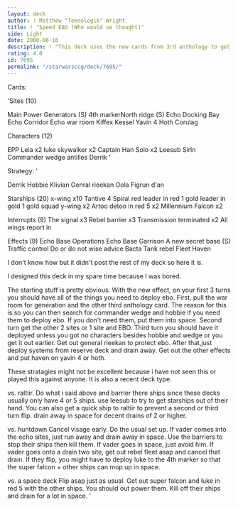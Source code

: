 ```yaml
---
layout: deck
author: ! Matthew "Teknologik" Wright
title: ! "Speed EBO (Who would ve thought)"
side: Light
date: 2000-06-16
description: ! "This deck uses the new cards from 3rd anthology to get ebo going quick for mega space drains."
rating: 4.0
id: 7695
permalink: "/starwarsccg/deck/7695/"
---
```

Cards: 

'Sites (10)

Main Power Generators (S)
4th markerNorth ridge (S)
Echo Docking Bay
Echo Corridor
Echo war room
Kiffex
Kessel
Yavin 4
Hoth
Corulag

Characters (12)

EPP Leia x2
luke skywalker x2
Captain Han Solo x2
Leesub Sirln
Commander wedge antilles
Derrik '

Strategy: '

Derrik Hobbie Klivian
Genral rieekan
Oola
Figrun d'an

Starships (20)
x-wing x10
Tantive 4
Spiral
red leader in red 1
gold leader in gold 1
gold squad y-wing x2
Artoo detoo in red 5 x2
Millennium Falcon x2

Interrupts (9)
The signal x3
Rebel barrier x3
Transmission terminated x2
All wings report in

Effects (9)
Echo Base Operations
Echo Base Garrison
A new secret base (S)
Traffic control
Do or do not
wise advice
Bacta Tank
rebel Fleet
Haven


I don't know how but it didn't post the rest of my deck so here it is.

I designed this deck in my spare time because I was bored.

The starting stuff is pretty obvious.  With the new effect, on your first 3 turns you should have all of the things you need to deploy ebo.  First, pull the war room for generation and the other third anthology card.  The reason for this is so you can then search for commander wedge and hobbie if you need them to deploy ebo.	If you don't need them, put them into space.  Second turn get the other 2 sites or 1 site and EBO.  Third turn you should have it deployed unless you got no characters besides hobbie and wedge or you get it out earlier.	 Get out general rieekan to protect ebo. After that,just deploy systems from reserve deck and drain away.  Get out the other effects and put haven on yavin 4 or hoth.

These stratagies might not be excellent because i have not seen this or played this against anyone. It is also a recent deck type.

vs. raltiir.
Do what i said above and barrier there ships since these decks usually only have 4 or 5 ships.	use leesub to try to get starships out of their hand.  You can also get a quick ship to raltiir to prevent a second or third turn flip. drain away in space for decent drains of 2 or higher.

vs. huntdown
Cancel visage early.  Do the usual set up.  If vader comes into the echo sites, just run away and drain away in space.	Use the barriers to stop their ships then kill them.  If vader goes in space, just avoid him.  If vader goes onto a drain two site, get out rebel fleet asap and cancel that drain.  If they flip, you might have to deploy luke to the 4th marker so that the super falcon + other ships can mop up in space.


vs. a space deck
Flip asap just as usual.  Get out super falcon and luke in red 5 with the other ships.	You should out power them.  Kill off their ships and drain for a lot in space. '
